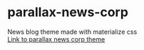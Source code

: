# parallax-news-corp
News blog theme made with materialize css <br>
[Link to parallax news corp theme](https://singhofen-it-services-web-development.netlify.com/news-corp.html)
